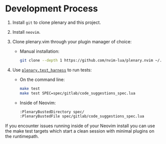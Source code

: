 # Development Process

1. Install `git` to clone plenary and this project.
2. Install `neovim`.
3. Clone plenary.vim through your plugin manager of choice:

   - Manual installation:

     ```sh
     git clone --depth 1 https://github.com/nvim-lua/plenary.nvim ~/.local/share/nvim/site/pack/vendor/start/plenary.nvim
     ```

5. Use [`plenary.test_harness`](https://github.com/nvim-lua/plenary.nvim#plenarytest_harness) to run tests:

   - On the command line:

     ```sh
     make test
     make test SPEC=spec/gitlab/code_suggestions_spec.lua
     ```

   - Inside of Neovim:

     ```sh
     :PlenaryBustedDirectory spec/
     :PlenaryBustedFile spec/gitlab/code_suggestions_spec.lua
     ```

If you encounter issues running inside of your Neovim install you can use the make test targets which start a clean session with minimal plugins on the runtimepath.
